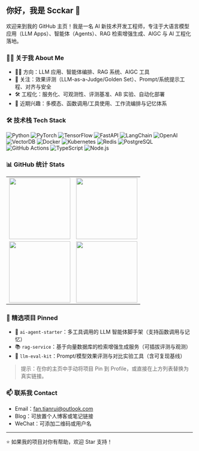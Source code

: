 ## 你好，我是 Scckar 👋

欢迎来到我的 GitHub 主页！我是一名 AI 新技术开发工程师，专注于大语言模型应用（LLM Apps）、智能体（Agents）、RAG 检索增强生成、AIGC 与 AI 工程化落地。

### 🙋‍♂️ 关于我 About Me
- 🧑‍💻 方向：LLM 应用、智能体编排、RAG 系统、AIGC 工具
- 🧠 关注：效果评测（LLM-as-a-Judge/Golden Set）、Prompt/系统提示工程、对齐与安全
- 🛠 工程化：服务化、可观测性、评测基准、AB 实验、自动化部署
- 🔬 近期兴趣：多模态、函数调用/工具使用、工作流编排与记忆体系

### 🛠 技术栈 Tech Stack
![Python](https://img.shields.io/badge/Python-3.10%2B-3776AB?logo=python&logoColor=fff)
![PyTorch](https://img.shields.io/badge/PyTorch-2.x-EE4C2C?logo=pytorch&logoColor=fff)
![TensorFlow](https://img.shields.io/badge/TensorFlow-2.x-FF6F00?logo=tensorflow&logoColor=fff)
![FastAPI](https://img.shields.io/badge/FastAPI-Backend-009688?logo=fastapi&logoColor=fff)
![LangChain](https://img.shields.io/badge/LangChain-Agents%2FRAG-1C3C3C)
![OpenAI](https://img.shields.io/badge/OpenAI-API-412991?logo=openai&logoColor=fff)
![VectorDB](https://img.shields.io/badge/VectorDB-Milvus%2FPGVector%2FChroma-4B8BBE)
![Docker](https://img.shields.io/badge/Docker-Container-2496ED?logo=docker&logoColor=fff)
![Kubernetes](https://img.shields.io/badge/Kubernetes-Orchestration-326CE5?logo=kubernetes&logoColor=fff)
![Redis](https://img.shields.io/badge/Redis-Cache-DC382D?logo=redis&logoColor=fff)
![PostgreSQL](https://img.shields.io/badge/PostgreSQL-DB-4169E1?logo=postgresql&logoColor=fff)
![GitHub Actions](https://img.shields.io/badge/GitHub%20Actions-CI%2FCD-2088FF?logo=githubactions&logoColor=fff)
![TypeScript](https://img.shields.io/badge/TypeScript-4%2B-3178C6?logo=typescript&logoColor=fff)
![Node.js](https://img.shields.io/badge/Node.js-18%2B-339933?logo=node.js&logoColor=fff)

### 📊 GitHub 统计 Stats
<div align="center">

<table>
  <tr>
    <td><img height="165" src="https://github-readme-stats.vercel.app/api?username=Scckar99&show_icons=true&theme=tokyonight&hide_border=true" /></td>
    <td><img height="165" src="https://github-readme-stats.vercel.app/api/top-langs/?username=Scckar99&layout=compact&theme=tokyonight&hide_border=true" /></td>
  </tr>
  <tr>
    <td><img height="165" src="https://streak-stats.demolab.com/?user=Scckar99&theme=tokyonight&hide_border=true" /></td>
    <td><img height="165" src="https://github-profile-trophy.vercel.app/?username=Scckar99&theme=tokyonight&no-frame=true&column=4" /></td>
  </tr>
</table>

</div>

### 🚀 精选项目 Pinned
- 🤖 `ai-agent-starter`：多工具调用的 LLM 智能体脚手架（支持函数调用与记忆）
- 📚 `rag-service`：基于向量数据库的检索增强生成服务（可插拔评测与观测）
- 🧪 `llm-eval-kit`：Prompt/模型效果评测与对比实验工具（含可复现基线）

> 提示：在你的主页中手动将项目 Pin 到 Profile，或直接在上方列表替换为真实链接。

### 📫 联系我 Contact
- Email：fan.tianrui@outlook.com
- Blog：可放置个人博客或笔记链接
- WeChat：可添加二维码或用户名

---
⭐️ 如果我的项目对你有帮助，欢迎 Star 支持！
